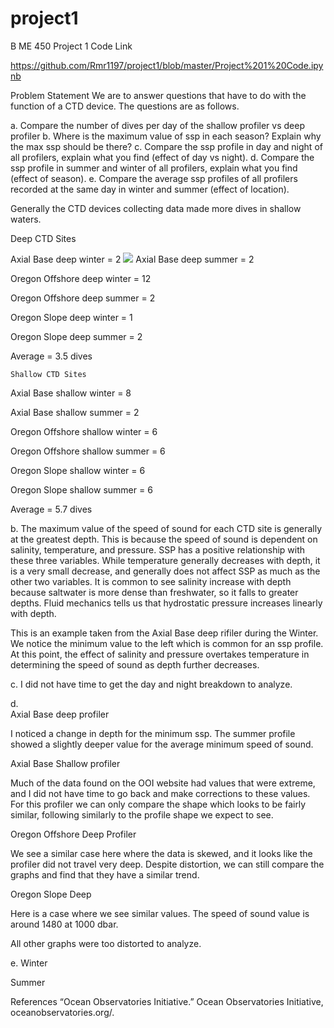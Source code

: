 # project1
B ME 450 Project 1
Code Link

https://github.com/Rmr1197/project1/blob/master/Project%201%20Code.ipynb

Problem Statement
We are to answer questions that have to do with the function of a CTD device. The questions are as follows.

a. Compare the number of dives per day of the shallow profiler vs deep profiler
b. Where is the maximum value of ssp in each season? Explain why the max ssp should be there?
c. Compare the ssp profile in day and night of all profilers, explain what you find (effect of day vs night).
d. Compare the ssp profile in summer and winter of all profilers, explain what you find (effect of season). 
e. Compare the average ssp profiles of all profilers recorded at the same day in winter and summer (effect of location).

Generally the CTD devices collecting data made more dives in shallow waters.

Deep CTD Sites

Axial Base deep winter = 2 
![](project1/images/1)
Axial Base deep summer = 2

Oregon Offshore deep winter = 12

Oregon Offshore deep summer = 2

Oregon Slope deep winter = 1

Oregon Slope deep summer = 2

Average = 3.5 dives

	Shallow CTD Sites

Axial Base shallow winter = 8
 
Axial Base shallow summer = 2

Oregon Offshore shallow winter = 6

Oregon Offshore shallow summer = 6

Oregon Slope shallow winter = 6

Oregon Slope shallow summer = 6

Average = 5.7 dives
	
b.	The maximum value of the speed of sound for each CTD site is generally at the greatest depth. This is because the speed of sound is dependent on salinity, temperature, and pressure. SSP has a positive relationship with these three variables. While temperature generally decreases with depth, it is a very small decrease, and generally does not affect SSP as much as the other two variables. It is common to see salinity increase with depth because saltwater is more dense than freshwater, so it falls to greater depths. Fluid mechanics tells us that hydrostatic pressure increases linearly with depth.

This is an example taken from the Axial Base deep rifiler during the Winter. We notice the minimum value to the left which is common for an ssp profile. At this point, the effect of salinity and pressure overtakes temperature in determining the speed of sound as depth further decreases.

c. 
I did not have time to get the day and night breakdown to analyze.

d. 	
Axial Base deep profiler  

I noticed a change in depth for the minimum ssp. The summer profile showed a slightly deeper value for the average minimum speed of sound.

Axial Base Shallow profiler 

Much of the data found on the OOI website had values that were extreme, and I did not have time to go back and make corrections to these values. For this profiler we can only compare the shape which looks to be fairly similar, following similarly to the profile shape we expect to see.

Oregon Offshore Deep Profiler

We see a similar case here where the data is skewed, and it looks like the profiler did not travel very deep. Despite distortion, we can still compare the graphs and find that they have a similar trend.

Oregon Slope Deep

Here is a case where we see similar values. The speed of sound value is around 1480 at 1000 dbar. 

All other graphs were too distorted to analyze.

e.
Winter




Summer



References
“Ocean Observatories Initiative.” Ocean Observatories Initiative, oceanobservatories.org/.

